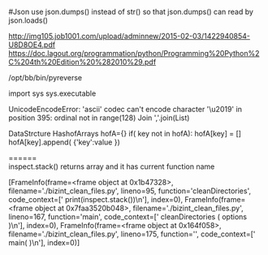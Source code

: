 
#Json
use json.dumps() instead of str() so that json.dumps() can read by json.loads() 



http://img105.job1001.com/upload/adminnew/2015-02-03/1422940854-U8D8OE4.pdf
https://doc.lagout.org/programmation/python/Programming%20Python%2C%204th%20Edition%20%282010%29.pdf

/opt/bb/bin/pyreverse


import sys
sys.executable




UnicodeEncodeError: 'ascii' codec can't encode character '\u2019' in position 395: ordinal not in range(128)
Join
','.join(List)


DataStrcture
   HashofArrays
      hofA={}
      if( key not in hofA):
          hofA[key] = []
      hofA[key].append( {'key':value })
       
 
======      
inspect.stack() returns array and it has current function name

[FrameInfo(frame=<frame object at 0x1b47328>, filename='./bizint_clean_files.py', lineno=95, function='cleanDirectories', code_context=[' print(inspect.stack())\n'], index=0), FrameInfo(frame=<frame object at 0x7faa3520b048>, filename='./bizint_clean_files.py', lineno=167, function='main', code_context=[' cleanDirectories ( options )\n'], index=0), FrameInfo(frame=<frame object at 0x164f058>, filename='./bizint_clean_files.py', lineno=175, function='<module>', code_context=[' main( )\n'], index=0)]
